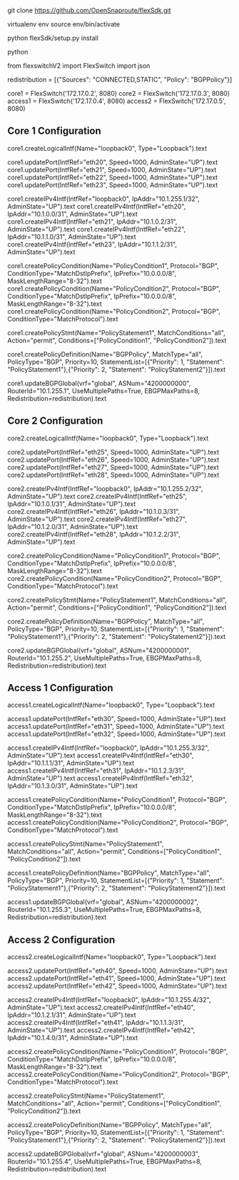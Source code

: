 git clone https://github.com/OpenSnaproute/flexSdk.git

virtualenv env
source env/bin/activate

python flexSdk/setup.py install

python

from flexswitchV2 import FlexSwitch
import json

redistribution = [{"Sources": "CONNECTED,STATIC", "Policy": "BGPPolicy"}]

core1 = FlexSwitch('172.17.0.2', 8080)
core2 = FlexSwitch('172.17.0.3', 8080)
access1 = FlexSwitch('172.17.0.4', 8080)
access2 = FlexSwitch('172.17.0.5', 8080)

## Core 1 Configuration
core1.createLogicalIntf(Name="loopback0", Type="Loopback").text

core1.updatePort(IntfRef="eth20", Speed=1000, AdminState="UP").text
core1.updatePort(IntfRef="eth21", Speed=1000, AdminState="UP").text
core1.updatePort(IntfRef="eth22", Speed=1000, AdminState="UP").text
core1.updatePort(IntfRef="eth23", Speed=1000, AdminState="UP").text

core1.createIPv4Intf(IntfRef="loopback0", IpAddr="10.1.255.1/32", AdminState="UP").text
core1.createIPv4Intf(IntfRef="eth20", IpAddr="10.1.0.0/31", AdminState="UP").text
core1.createIPv4Intf(IntfRef="eth21", IpAddr="10.1.0.2/31", AdminState="UP").text
core1.createIPv4Intf(IntfRef="eth22", IpAddr="10.1.1.0/31", AdminState="UP").text
core1.createIPv4Intf(IntfRef="eth23", IpAddr="10.1.1.2/31", AdminState="UP").text

core1.createPolicyCondition(Name="PolicyCondition1", Protocol="BGP", ConditionType="MatchDstIpPrefix", IpPrefix="10.0.0.0/8", MaskLengthRange="8-32").text
core1.createPolicyCondition(Name="PolicyCondition2", Protocol="BGP", ConditionType="MatchDstIpPrefix", IpPrefix="10.0.0.0/8", MaskLengthRange="8-32").text
core1.createPolicyCondition(Name="PolicyCondition2", Protocol="BGP", ConditionType="MatchProtocol").text

core1.createPolicyStmt(Name="PolicyStatement1", MatchConditions="all", Action="permit", Conditions=["PolicyCondition1", "PolicyCondition2"]).text

core1.createPolicyDefinition(Name="BGPPolicy", MatchType="all", PolicyType="BGP", Priority=10, StatementList=[{"Priority": 1, "Statement": "PolicyStatement1"},{"Priority": 2, "Statement": "PolicyStatement2"}]).text

core1.updateBGPGlobal(vrf="global", ASNum="4200000000", RouterId="10.1.255.1", UseMultiplePaths=True, EBGPMaxPaths=8, Redistribution=redistribution).text

## Core 2 Configuration
core2.createLogicalIntf(Name="loopback0", Type="Loopback").text

core2.updatePort(IntfRef="eth25", Speed=1000, AdminState="UP").text
core2.updatePort(IntfRef="eth26", Speed=1000, AdminState="UP").text
core2.updatePort(IntfRef="eth27", Speed=1000, AdminState="UP").text
core2.updatePort(IntfRef="eth28", Speed=1000, AdminState="UP").text

core2.createIPv4Intf(IntfRef="loopback0", IpAddr="10.1.255.2/32", AdminState="UP").text
core2.createIPv4Intf(IntfRef="eth25", IpAddr="10.1.0.1/31", AdminState="UP").text
core2.createIPv4Intf(IntfRef="eth26", IpAddr="10.1.0.3/31", AdminState="UP").text
core2.createIPv4Intf(IntfRef="eth27", IpAddr="10.1.2.0/31", AdminState="UP").text
core2.createIPv4Intf(IntfRef="eth28", IpAddr="10.1.2.2/31", AdminState="UP").text

core2.createPolicyCondition(Name="PolicyCondition1", Protocol="BGP", ConditionType="MatchDstIpPrefix", IpPrefix="10.0.0.0/8", MaskLengthRange="8-32").text
core2.createPolicyCondition(Name="PolicyCondition2", Protocol="BGP", ConditionType="MatchProtocol").text

core2.createPolicyStmt(Name="PolicyStatement1", MatchConditions="all", Action="permit", Conditions=["PolicyCondition1", "PolicyCondition2"]).text

core2.createPolicyDefinition(Name="BGPPolicy", MatchType="all", PolicyType="BGP", Priority=10, StatementList=[{"Priority": 1, "Statement": "PolicyStatement1"},{"Priority": 2, "Statement": "PolicyStatement2"}]).text

core2.updateBGPGlobal(vrf="global", ASNum="4200000001", RouterId="10.1.255.2", UseMultiplePaths=True, EBGPMaxPaths=8, Redistribution=redistribution).text

## Access 1 Configuration
access1.createLogicalIntf(Name="loopback0", Type="Loopback").text

access1.updatePort(IntfRef="eth30", Speed=1000, AdminState="UP").text
access1.updatePort(IntfRef="eth31", Speed=1000, AdminState="UP").text
access1.updatePort(IntfRef="eth32", Speed=1000, AdminState="UP").text

access1.createIPv4Intf(IntfRef="loopback0", IpAddr="10.1.255.3/32", AdminState="UP").text
access1.createIPv4Intf(IntfRef="eth30", IpAddr="10.1.1.1/31", AdminState="UP").text
access1.createIPv4Intf(IntfRef="eth31", IpAddr="10.1.2.3/31", AdminState="UP").text
access1.createIPv4Intf(IntfRef="eth32", IpAddr="10.1.3.0/31", AdminState="UP").text

access1.createPolicyCondition(Name="PolicyCondition1", Protocol="BGP", ConditionType="MatchDstIpPrefix", IpPrefix="10.0.0.0/8", MaskLengthRange="8-32").text
access1.createPolicyCondition(Name="PolicyCondition2", Protocol="BGP", ConditionType="MatchProtocol").text

access1.createPolicyStmt(Name="PolicyStatement1", MatchConditions="all", Action="permit", Conditions=["PolicyCondition1", "PolicyCondition2"]).text

access1.createPolicyDefinition(Name="BGPPolicy", MatchType="all", PolicyType="BGP", Priority=10, StatementList=[{"Priority": 1, "Statement": "PolicyStatement1"},{"Priority": 2, "Statement": "PolicyStatement2"}]).text

access1.updateBGPGlobal(vrf="global", ASNum="4200000002", RouterId="10.1.255.3", UseMultiplePaths=True, EBGPMaxPaths=8, Redistribution=redistribution).text

## Access 2 Configuration
access2.createLogicalIntf(Name="loopback0", Type="Loopback").text

access2.updatePort(IntfRef="eth40", Speed=1000, AdminState="UP").text
access2.updatePort(IntfRef="eth41", Speed=1000, AdminState="UP").text
access2.updatePort(IntfRef="eth42", Speed=1000, AdminState="UP").text

access2.createIPv4Intf(IntfRef="loopback0", IpAddr="10.1.255.4/32", AdminState="UP").text
access2.createIPv4Intf(IntfRef="eth40", IpAddr="10.1.2.1/31", AdminState="UP").text
access2.createIPv4Intf(IntfRef="eth41", IpAddr="10.1.1.3/31", AdminState="UP").text
access2.createIPv4Intf(IntfRef="eth42", IpAddr="10.1.4.0/31", AdminState="UP").text

access2.createPolicyCondition(Name="PolicyCondition1", Protocol="BGP", ConditionType="MatchDstIpPrefix", IpPrefix="10.0.0.0/8", MaskLengthRange="8-32").text
access2.createPolicyCondition(Name="PolicyCondition2", Protocol="BGP", ConditionType="MatchProtocol").text

access2.createPolicyStmt(Name="PolicyStatement1", MatchConditions="all", Action="permit", Conditions=["PolicyCondition1", "PolicyCondition2"]).text

access2.createPolicyDefinition(Name="BGPPolicy", MatchType="all", PolicyType="BGP", Priority=10, StatementList=[{"Priority": 1, "Statement": "PolicyStatement1"},{"Priority": 2, "Statement": "PolicyStatement2"}]).text

access2.updateBGPGlobal(vrf="global", ASNum="4200000003", RouterId="10.1.255.4", UseMultiplePaths=True, EBGPMaxPaths=8, Redistribution=redistribution).text
